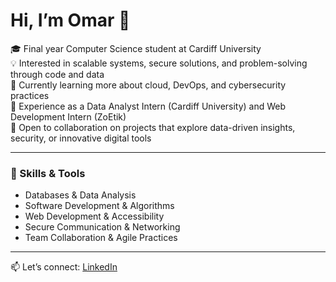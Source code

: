 

# Hi, I’m Omar 👋  

🎓 Final year Computer Science student at Cardiff University  
💡 Interested in scalable systems, secure solutions, and problem-solving through code and data  
🌱 Currently learning more about cloud, DevOps, and cybersecurity practices  
💼 Experience as a Data Analyst Intern (Cardiff University) and Web Development Intern (ZoEtik)  
🤝 Open to collaboration on projects that explore data-driven insights, security, or innovative digital tools  

---

### 🔧 Skills & Tools
- Databases & Data Analysis  
- Software Development & Algorithms  
- Web Development & Accessibility  
- Secure Communication & Networking  
- Team Collaboration & Agile Practices  

---

📫 Let’s connect: [LinkedIn]([https://www.linkedin.com/in/omar-elmi)  
